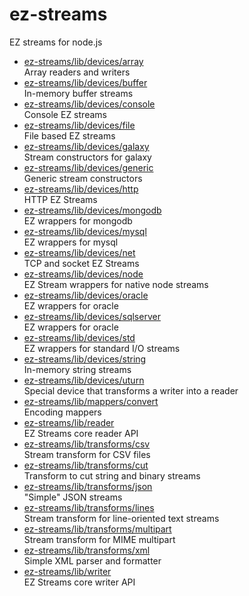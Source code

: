 # ez-streams

EZ streams for node.js

* [ez-streams/lib/devices/array](lib/devices/array.md)  
   Array readers and writers
* [ez-streams/lib/devices/buffer](lib/devices/buffer.md)  
   In-memory buffer streams
* [ez-streams/lib/devices/console](lib/devices/console.md)  
   Console EZ streams
* [ez-streams/lib/devices/file](lib/devices/file.md)  
   File based EZ streams
* [ez-streams/lib/devices/galaxy](lib/devices/galaxy.md)  
   Stream constructors for galaxy
* [ez-streams/lib/devices/generic](lib/devices/generic.md)  
   Generic stream constructors
* [ez-streams/lib/devices/http](lib/devices/http.md)  
   HTTP EZ Streams
* [ez-streams/lib/devices/mongodb](lib/devices/mongodb.md)  
   EZ wrappers for mongodb
* [ez-streams/lib/devices/mysql](lib/devices/mysql.md)  
   EZ wrappers for mysql
* [ez-streams/lib/devices/net](lib/devices/net.md)  
   TCP and socket EZ Streams
* [ez-streams/lib/devices/node](lib/devices/node.md)  
   EZ Stream wrappers for native node streams
* [ez-streams/lib/devices/oracle](lib/devices/oracle.md)  
   EZ wrappers for oracle
* [ez-streams/lib/devices/sqlserver](lib/devices/sqlserver.md)  
   EZ wrappers for oracle
* [ez-streams/lib/devices/std](lib/devices/std.md)  
   EZ wrappers for standard I/O streams
* [ez-streams/lib/devices/string](lib/devices/string.md)  
   In-memory string streams
* [ez-streams/lib/devices/uturn](lib/devices/uturn.md)  
   Special device that transforms a writer into a reader
* [ez-streams/lib/mappers/convert](lib/mappers/convert.md)  
   Encoding mappers
* [ez-streams/lib/reader](lib/reader.md)  
   EZ Streams core reader API
* [ez-streams/lib/transforms/csv](lib/transforms/csv.md)  
   Stream transform for CSV files
* [ez-streams/lib/transforms/cut](lib/transforms/cut.md)  
   Transform to cut string and binary streams
* [ez-streams/lib/transforms/json](lib/transforms/json.md)  
   "Simple" JSON streams
* [ez-streams/lib/transforms/lines](lib/transforms/lines.md)  
   Stream transform for line-oriented text streams
* [ez-streams/lib/transforms/multipart](lib/transforms/multipart.md)  
   Stream transform for MIME multipart
* [ez-streams/lib/transforms/xml](lib/transforms/xml.md)  
  Simple XML parser and formatter
* [ez-streams/lib/writer](lib/writer.md)  
   EZ Streams core writer API
